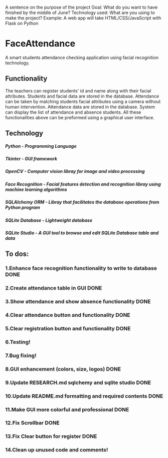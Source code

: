 A sentence on the purpose of the project
Goal: What do you want to have finished by the middle of June?
Technology used: What are you using to make the project?
Example: A web app will take HTML/CSS/JavaScript with Flask on Python

# FaceAttendance

A smart students attendance checking application using facial recognition technology.

## Functionality

The teachers can register students' id and name along with their facial attributes. 
Students and facial data are stored in the database.
Attendance can be taken by matching students facial attributes using a camera without human intervention.
Attendance data are stored in the database.
System can display the list of attendance and absence students.
All these functionalities above can be preformed using a graphical user interface. 

## Technology

##### Python - Programming Language
##### Tkinter - GUI framework
##### OpenCV - Computer vision libray for image and video processing
##### Face Recognition - Facial features detection and recognition libray using machine learning algorithms
##### SQLAlchemy ORM - Libray that facilitates the database operations from Python program
##### SQLite Database - Lightweight database
##### SQLite Studio - A GUI tool to browse and edit SQLite Database table and data

## To dos:
### 1.Enhance face recognition functionality to write to database DONE
### 2.Create attendance table in GUI DONE 
### 3.Show attendance and show absence functionality DONE
### 4.Clear attendance button and functionality DONE
### 5.Clear registration button and functionality DONE
### 6.Testing!
### 7.Bug fixing! 
### 8.GUI enhancement (colors, size, logos) DONE
### 9.Update RESEARCH.md sqlchemy and sqlite studio DONE
### 10.Update README.md formatting and required contents DONE
### 11.Make GUI more colorful and professional DONE
### 12.Fix Scrollbar DONE
### 13.Fix Clear button for register DONE
### 14.Clean up unused code and comments!
